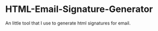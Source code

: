 HTML-Email-Signature-Generator
==============================

An little tool that I use to generate html signatures for email. 
